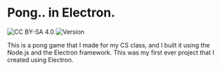 # Pong.. in Electron.
![CC BY-SA 4.0](https://img.shields.io/github/license/BeanedTaco/electron-pong?style=flat-square) ![Version](https://img.shields.io/github/package-json/v/BeanedTaco/electron-pong?style=flat-square)

This is a pong game that I made for my CS class, and I built it using the Node.js and the Electron framework. This was my first ever project that I created using Electron.
